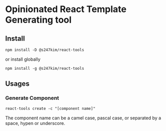 # Opinionated React Template Generating tool

## Install
```shell
npm install -D @s247kim/react-tools
```
or install globally
```shell
npm install -g @s247kim/react-tools
```

## Usages
### Generate Component
```shell
react-tools create -c "[component name]"
```
The component name can be a camel case, pascal case, or separated by a space, hypen or underscore.